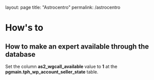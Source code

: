 layout: page
title: "Astrocentro"
permalink: /astrocentro

# How's to

## How to make an expert available through the database
Set the column **as2_wgcall_available** value to **1** at the **pgmain.tph_wp_account_seller_state** table.
